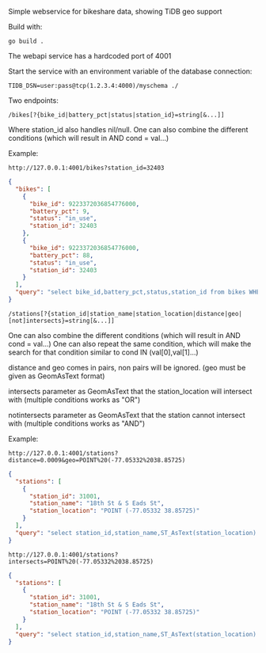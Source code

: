 Simple webservice for bikeshare data, showing TiDB geo support

Build with:
```shell
go build .
```

The webapi service has a hardcoded port of 4001

Start the service with an environment variable of the database
connection:
```shell
TIDB_DSN=user:pass@tcp(1.2.3.4:4000)/myschema ./
```

Two endpoints:
```
/bikes[?{bike_id|battery_pct|status|station_id}=string[&...]]
```
Where station_id also handles nil/null.
One can also combine the different conditions (which will result
in AND cond = val...)

Example:
```http request
http://127.0.0.1:4001/bikes?station_id=32403
```
```json
{
  "bikes": [
    {
      "bike_id": 9223372036854776000,
      "battery_pct": 9,
      "status": "in_use",
      "station_id": 32403
    },
    {
      "bike_id": 9223372036854776000,
      "battery_pct": 88,
      "status": "in_use",
      "station_id": 32403
    }
  ],
  "query": "select bike_id,battery_pct,status,station_id from bikes WHERE station_id = ? limit 1000"
}
```

```
/stations[?{station_id|station_name|station_location|distance|geo|[not]intersects}=string[&...]]
```

One can also combine the different conditions (which will result
in AND cond = val...)
One can also repeat the same condition, which will make the search for
that condition similar to cond IN (val[0],val[1]...)

distance and geo comes in pairs, non pairs will be ignored. (geo must be
given as GeomAsText format)

intersects parameter as GeomAsText that the station_location will intersect
with (multiple conditions works as "OR")

notintersects parameter as GeomAsText that the station cannot intersect
with (multiple conditions works as "AND")

Example:
```http request
http://127.0.0.1:4001/stations?distance=0.0009&geo=POINT%20(-77.05332%2038.85725)
```
```json
{
  "stations": [
    {
      "station_id": 31001,
      "station_name": "18th St & S Eads St",
      "station_location": "POINT (-77.05332 38.85725)"
    }
  ],
  "query": "select station_id,station_name,ST_AsText(station_location) from stations WHERE ST_Distance(`station_location`,ST_GeomFromText(?)) < ? limit 1000"
}
```

```http request
http://127.0.0.1:4001/stations?intersects=POINT%20(-77.05332%2038.85725)
```
```json
{
  "stations": [
    {
      "station_id": 31001,
      "station_name": "18th St & S Eads St",
      "station_location": "POINT (-77.05332 38.85725)"
    }
  ],
  "query": "select station_id,station_name,ST_AsText(station_location) from stations WHERE 1 = ST_Intersects(`station_location`,ST_GeomFromText(?)) limit 1000"
}
```

